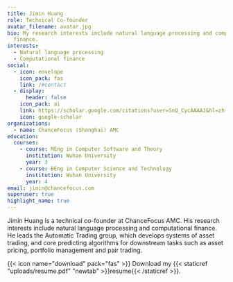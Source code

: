 ```yaml
---
title: Jimin Huang
role: Technical Co-founder
avatar_filename: avatar.jpg
bio: My research interests include natural language processing and computational
  finance.
interests:
  - Natural language processing
  - Computational finance
social:
  - icon: envelope
    icon_pack: fas
    link: /#contact
  - display:
      header: false
    icon_pack: ai
    link: https://scholar.google.com/citations?user=SnQ_CycAAAAJ&hl=zh-TW
    icon: google-scholar
organizations:
  - name: ChanceFocus (Shanghai) AMC
education:
  courses:
    - course: MEng in Computer Software and Theory
      institution: Wuhan University
      year: 3
    - course: BEng in Computer Science and Technology
      institution: Wuhan University
      year: 4
email: jimin@chancefocus.com
superuser: true
highlight_name: true
---
```

Jimin Huang is a technical co-founder at ChanceFocus AMC. His research interests include natural language processing and computational finance. He leads the Automatic Trading group, which develops systems of asset trading, and core predicting algorithms for downstream tasks such as asset pricing, portfolio management and pair trading.

{{< icon name="download" pack="fas" >}} Download my {{< staticref "uploads/resume.pdf" "newtab" >}}resume{{< /staticref >}}.
